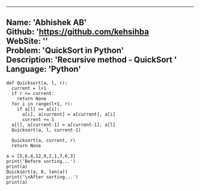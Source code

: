 
---
Name: 'Abhishek AB'  
Github: 'https://github.com/kehsihba  
WebSite: ''  
Problem: 'QuickSort in Python'  
Description: 'Recursive method - QuickSort '  
Language: 'Python' 
---
```
def Quicksort(a, l, r):
  current = l+1
  if r <= current:
    return None
  for i in range(l+1, r):
    if a[l] >= a[i]:
      a[i], a[current] = a[current], a[i]
      current += 1
  a[l], a[current-1] = a[current-1], a[l]
  Quicksort(a, l, current-1)

  Quicksort(a, current, r) 
  return None

a = [5,6,4,12,9,2,1,7,6,3]
print('Before sorting...')
print(a)
Quicksort(a, 0, len(a))
print('\nAfter sorting...')
print(a)


```
